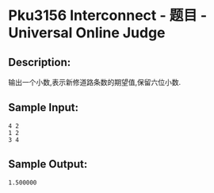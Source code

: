 # Pku3156 Interconnect - 题目 - Universal Online Judge

## Description: 

输出一个小数,表示新修道路条数的期望值,保留六位小数.


## Sample Input: 
```
4 2
1 2 
3 4

```

## Sample Output: 
```
1.500000
```
